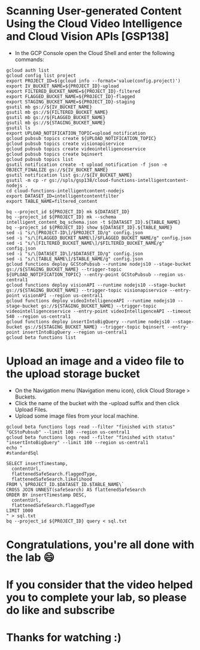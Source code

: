 
# Scanning User-generated Content Using the Cloud Video Intelligence and Cloud Vision APIs [GSP138]

* In the GCP Console open the Cloud Shell and enter the following commands:

```
gcloud auth list
gcloud config list project
export PROJECT_ID=$(gcloud info --format='value(config.project)')
export IV_BUCKET_NAME=${PROJECT_ID}-upload
export FILTERED_BUCKET_NAME=${PROJECT_ID}-filtered
export FLAGGED_BUCKET_NAME=${PROJECT_ID}-flagged
export STAGING_BUCKET_NAME=${PROJECT_ID}-staging
gsutil mb gs://${IV_BUCKET_NAME}
gsutil mb gs://${FILTERED_BUCKET_NAME}
gsutil mb gs://${FLAGGED_BUCKET_NAME}
gsutil mb gs://${STAGING_BUCKET_NAME}
gsutil ls
export UPLOAD_NOTIFICATION_TOPIC=upload_notification
gcloud pubsub topics create ${UPLOAD_NOTIFICATION_TOPIC}
gcloud pubsub topics create visionapiservice
gcloud pubsub topics create videointelligenceservice
gcloud pubsub topics create bqinsert
gcloud pubsub topics list
gsutil notification create -t upload_notification -f json -e OBJECT_FINALIZE gs://${IV_BUCKET_NAME}
gsutil notification list gs://${IV_BUCKET_NAME}
gsutil -m cp -r gs://spls/gsp138/cloud-functions-intelligentcontent-nodejs .
cd cloud-functions-intelligentcontent-nodejs
export DATASET_ID=intelligentcontentfilter
export TABLE_NAME=filtered_content

bq --project_id ${PROJECT_ID} mk ${DATASET_ID}
bq --project_id ${PROJECT_ID} mk --schema intelligent_content_bq_schema.json -t ${DATASET_ID}.${TABLE_NAME}
bq --project_id ${PROJECT_ID} show ${DATASET_ID}.${TABLE_NAME}
sed -i "s/\[PROJECT-ID\]/$PROJECT_ID/g" config.json
sed -i "s/\[FLAGGED_BUCKET_NAME\]/$FLAGGED_BUCKET_NAME/g" config.json
sed -i "s/\[FILTERED_BUCKET_NAME\]/$FILTERED_BUCKET_NAME/g" config.json
sed -i "s/\[DATASET_ID\]/$DATASET_ID/g" config.json
sed -i "s/\[TABLE_NAME\]/$TABLE_NAME/g" config.json
gcloud functions deploy GCStoPubsub --runtime nodejs10 --stage-bucket gs://${STAGING_BUCKET_NAME} --trigger-topic ${UPLOAD_NOTIFICATION_TOPIC} --entry-point GCStoPubsub --region us-central1
gcloud functions deploy visionAPI --runtime nodejs10 --stage-bucket gs://${STAGING_BUCKET_NAME} --trigger-topic visionapiservice --entry-point visionAPI --region us-central1
gcloud functions deploy videoIntelligenceAPI --runtime nodejs10 --stage-bucket gs://${STAGING_BUCKET_NAME} --trigger-topic videointelligenceservice --entry-point videoIntelligenceAPI --timeout 540 --region us-central1
gcloud functions deploy insertIntoBigQuery --runtime nodejs10 --stage-bucket gs://${STAGING_BUCKET_NAME} --trigger-topic bqinsert --entry-point insertIntoBigQuery --region us-central1
gcloud beta functions list

```

# Upload an image and a video file to the upload storage bucket
* On the Navigation menu (Navigation menu icon), click Cloud Storage > Buckets.
* Click the name of the bucket with the -upload suffix and then click Upload Files.
* Upload some image files from your local machine.

```
gcloud beta functions logs read --filter "finished with status" "GCStoPubsub" --limit 100 --region us-central1
gcloud beta functions logs read --filter "finished with status" "insertIntoBigQuery" --limit 100 --region us-central1
echo "
#standardSql

SELECT insertTimestamp,
  contentUrl,
  flattenedSafeSearch.flaggedType,
  flattenedSafeSearch.likelihood
FROM \`$PROJECT_ID.$DATASET_ID.$TABLE_NAME\`
CROSS JOIN UNNEST(safeSearch) AS flattenedSafeSearch
ORDER BY insertTimestamp DESC,
  contentUrl,
  flattenedSafeSearch.flaggedType
LIMIT 1000
" > sql.txt
bq --project_id ${PROJECT_ID} query < sql.txt
```





# Congratulations, you're all done with the lab 😄
# If you consider that the video helped you to complete your lab, so please do like and subscribe
# Thanks for watching :)